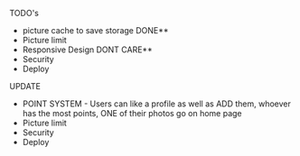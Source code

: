 TODO's

- picture cache to save storage DONE**
- Picture limit 
- Responsive Design DONT CARE**
- Security
- Deploy

UPDATE
- POINT SYSTEM - Users can like a profile as well as ADD them, whoever has the most points, ONE of their photos go on home page
- Picture limit
- Security
- Deploy